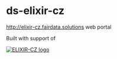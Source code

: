 # ds-elixir-cz

http://elixir-cz.fairdata.solutions web portal

Built with support of

[![ELIXIR-CZ logo](https://www.elixir-czech.cz/@@site-logo/ELIXIR_CZECHREPUBLIC_white_background_small.png)](https://www.elixir-czech.cz/)
